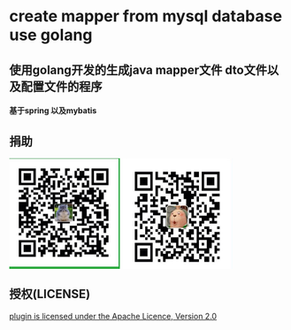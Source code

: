 # create mapper from mysql database use  golang
## 使用golang开发的生成java mapper文件 dto文件以及配置文件的程序
#### 基于spring 以及mybatis

## 捐助
 <img src="https://github.com/yyn1110/javaPlugin/blob/master/weixin.jpg" width = "200" height = "200" alt="微信支付" align=center />
 <img src="https://github.com/yyn1110/javaPlugin/blob/master/alipay.jpg" width = "200" height = "200" alt="支付宝" align=center />


## 授权(LICENSE)
[plugin is licensed under the Apache Licence, Version 2.0](http://www.apache.org/licenses/LICENSE-2.0.html)